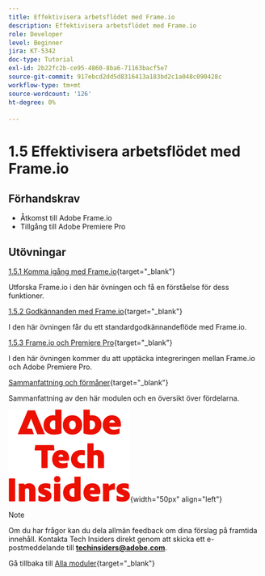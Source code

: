 ```yaml
---
title: Effektivisera arbetsflödet med Frame.io
description: Effektivisera arbetsflödet med Frame.io
role: Developer
level: Beginner
jira: KT-5342
doc-type: Tutorial
exl-id: 2b22fc2b-ce95-4860-8ba6-71163bacf5e7
source-git-commit: 917ebcd2dd5d8316413a183bd2c1a048c090428c
workflow-type: tm+mt
source-wordcount: '126'
ht-degree: 0%

---
```


# 1.5 Effektivisera arbetsflödet med Frame.io


## Förhandskrav

- Åtkomst till Adobe Frame.io
- Tillgång till Adobe Premiere Pro

## Utövningar

[1.5.1 Komma igång med Frame.io](./ex1.md){target="_blank"}

Utforska Frame.io i den här övningen och få en förståelse för dess funktioner.

[1.5.2 Godkännanden med Frame.io](./ex2.md){target="_blank"}

I den här övningen får du ett standardgodkännandeflöde med Frame.io.

[1.5.3 Frame.io och Premiere Pro](./ex3.md){target="_blank"}

I den här övningen kommer du att upptäcka integreringen mellan Frame.io och Adobe Premiere Pro.

[Sammanfattning och förmåner](./summary.md){target="_blank"}

Sammanfattning av den här modulen och en översikt över fördelarna.

![Tech Insiders](./../../../assets/images/techinsiders.png){width="50px" align="left"}

>[!NOTE]
>
>Om du har frågor kan du dela allmän feedback om dina förslag på framtida innehåll. Kontakta Tech Insiders direkt genom att skicka ett e-postmeddelande till **techinsiders@adobe.com**.

Gå tillbaka till [Alla moduler](../../../overview.md){target="_blank"}
